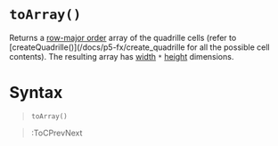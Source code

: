 # `toArray()`

Returns a [row-major order](https://en.wikipedia.org/wiki/Row-_and_column-major_order) array of the quadrille cells (refer to [createQuadrille()](/docs/p5-fx/create_quadrille for all the possible cell contents). The resulting array has [width](/docs/props#width) `*` [height](/docs/props#height) dimensions.

# Syntax

> `toArray()`

> :ToCPrevNext
